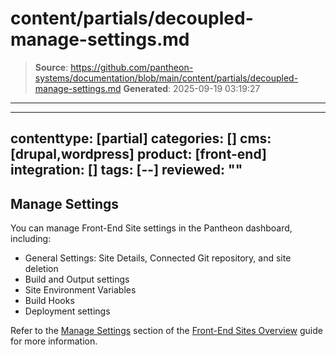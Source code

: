 # content/partials/decoupled-manage-settings.md

> **Source**: https://github.com/pantheon-systems/documentation/blob/main/content/partials/decoupled-manage-settings.md
> **Generated**: 2025-09-19 03:19:27

---

---
contenttype: [partial]
categories: []
cms: [drupal,wordpress]
product: [front-end]
integration: []
tags: [--]
reviewed: ""
---

## Manage Settings

You can manage Front-End Site settings in the Pantheon dashboard, including:

- General Settings: Site Details, Connected Git repository, and site deletion
- Build and Output settings
- Site Environment Variables
- Build Hooks
- Deployment settings

Refer to the [Manage Settings](/guides/decoupled/overview/manage-settings) section of the [Front-End Sites Overview](/guides/decoupled/overview) guide for more information.